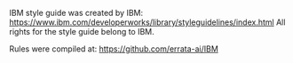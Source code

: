 <!-- vale off -->
IBM style guide was created by IBM: https://www.ibm.com/developerworks/library/styleguidelines/index.html
All rights for the style guide belong to IBM. 

Rules were compiled at: https://github.com/errata-ai/IBM
